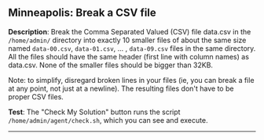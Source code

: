 ## Minneapolis: Break a CSV file

**Description**: Break the Comma Separated Valued (CSV) file data.csv in the `/home/admin/` directory into exactly 10 smaller files of about the same size named `data-00.csv`, `data-01.csv`, ... , `data-09.csv` files in the same directory.  
All the files should have the same header (first line with column names) as data.csv. None of the smaller files should be bigger than 32KB.  

Note: to simplify, disregard broken lines in your files (ie, you can break a file at any point, not just at a newline). The resulting files don't have to be proper CSV files.  

**Test**: The "Check My Solution" button runs the script `/home/admin/agent/check.sh`, which you can see and execute.

---

